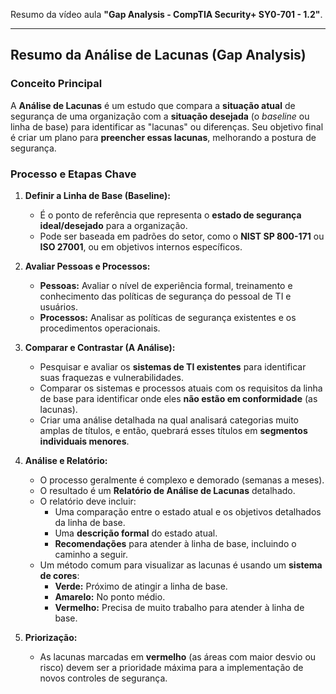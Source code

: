 Resumo da vídeo aula **"Gap Analysis - CompTIA Security+ SY0-701 - 1.2"**.

---

## Resumo da Análise de Lacunas (Gap Analysis)

### Conceito Principal
A **Análise de Lacunas** é um estudo que compara a **situação atual** de segurança de uma organização com a **situação desejada** (o *baseline* ou linha de base) para identificar as "lacunas" ou diferenças. Seu objetivo final é criar um plano para **preencher essas lacunas**, melhorando a postura de segurança.

### Processo e Etapas Chave

1.  **Definir a Linha de Base (Baseline):**
    * É o ponto de referência que representa o **estado de segurança ideal/desejado** para a organização.
    * Pode ser baseada em padrões do setor, como o **NIST SP 800-171** ou **ISO 27001**, ou em objetivos internos específicos.

2.  **Avaliar Pessoas e Processos:**
    * **Pessoas:** Avaliar o nível de experiência formal, treinamento e conhecimento das políticas de segurança do pessoal de TI e usuários.
    * **Processos:** Analisar as políticas de segurança existentes e os procedimentos operacionais.

3.  **Comparar e Contrastar (A Análise):**
    * Pesquisar e avaliar os **sistemas de TI existentes** para identificar suas fraquezas e vulnerabilidades.
    * Comparar os sistemas e processos atuais com os requisitos da linha de base para identificar onde eles **não estão em conformidade** (as lacunas).
    * Criar uma análise detalhada na qual analisará categorias muito amplas de títulos, e então, quebrará esses títulos em  **segmentos individuais menores**.

4.  **Análise e Relatório:**
    * O processo geralmente é complexo e demorado (semanas a meses).
    * O resultado é um **Relatório de Análise de Lacunas** detalhado.
    * O relatório deve incluir:
        * Uma comparação entre o estado atual e os objetivos detalhados da linha de base.
        * Uma **descrição formal** do estado atual.
        * **Recomendações** para atender à linha de base, incluindo o caminho a seguir.
    * Um método comum para visualizar as lacunas é usando um **sistema de cores**:
        * **Verde:** Próximo de atingir a linha de base.
        * **Amarelo:** No ponto médio.
        * **Vermelho:** Precisa de muito trabalho para atender à linha de base.

5.  **Priorização:**
    * As lacunas marcadas em **vermelho** (as áreas com maior desvio ou risco) devem ser a prioridade máxima para a implementação de novos controles de segurança.